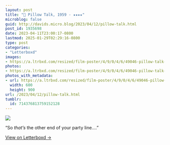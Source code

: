 ```yaml
---
layout: post
title: "🍿 Pillow Talk, 1959 - ★★★★"
microblog: false
guid: http://davids.micro.blog/2023/04/12/pillow-talk.html
post_id: 1935698
date: 2023-04-11T23:00:17-0800
lastmod: 2025-01-29T02:29:16-0800
type: post
categories:
- "Letterboxd"
images:
- https://a.ltrbxd.com/resized/film-poster/4/9/0/4/6/49046-pillow-talk-0-600-0-900-crop.jpg?v=d1df66d322
photos:
- https://a.ltrbxd.com/resized/film-poster/4/9/0/4/6/49046-pillow-talk-0-600-0-900-crop.jpg?v=d1df66d322
photos_with_metadata:
- url: https://a.ltrbxd.com/resized/film-poster/4/9/0/4/6/49046-pillow-talk-0-600-0-900-crop.jpg?v=d1df66d322
  width: 600
  height: 900
url: /2023/04/12/pillow-talk.html
tumblr:
  id: 714376813759152128
---
```

 <p><img src="https://a.ltrbxd.com/resized/film-poster/4/9/0/4/6/49046-pillow-talk-0-600-0-900-crop.jpg?v=d1df66d322"/></p> <p>“So <i>that’s</i> the other end of your party line….”</p> 
<p><a href="https://letterboxd.com/theschlaepfer/film/pillow-talk/">View on Letterboxd →</a></p>
